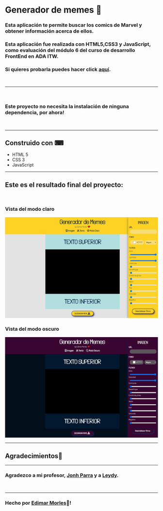 # Generador de memes 📱

  ### Esta aplicación te permite buscar los comics de Marvel y obtener información acerca de ellos.

  ### Esta aplicación fue realizada con HTML5,CSS3 y JavaScript, como evaluación del módulo 6 del curso de desarrollo FrontEnd en ADA ITW.

  ### Si quieres probarla puedes hacer click [aquí](https://edimar-m.github.io/buscador-de-comics/).

  <br>

  ***
  <br>
  
### Este proyecto no necesita la instalación de ninguna dependencia, por ahora!
<br>

***
## Construido con ⌨

- HTML 5
- CSS 3
- JavaScript

***
## Este es el resultado final del proyecto:
<br>

### Vista del modo claro
![images](https://github.com/edimar-m/Generador-de-memes/blob/master/images/screencapture-proyecto-generador-de-memes-claro.png)

### Vista del modo oscuro
![images](https://github.com/edimar-m/Generador-de-memes/blob/master/images/screencapture-proyecto-generador-de-memes-oscuro.png)

***
## Agradecimientos🙌
***
### Agradezco a mi profesor, [Jonh Parra](https://github.com/Jonhks) y a [Leydy](https://github.com/leydyk93/).

<br>

***
### Hecho por [Edimar Morles](https://github.com/edimar-m)🧡!
  